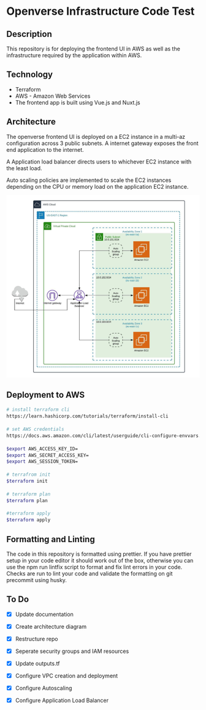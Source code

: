 # Openverse Infrastructure Code Test

## Description

This repository is for deploying the frontend UI in AWS as well as the infrastructure required by the application within AWS.

## Technology

- Terraform
- AWS - Amazon Web Services
- The frontend app is built using Vue.js and Nuxt.js

## Architecture

The openverse frontend UI is deployed on a EC2 instance in a multi-az configuration across 3 public subnets. A internet gateway exposes the front end application to the internet.

A Application load balancer directs users to whichever EC2 instance with the least load. 

Auto scaling policies are implemented to scale the EC2 instances depending on the CPU or memory load on the application EC2 instance.

![design](docs/openverse-design-1.jpeg)

## Deployment to AWS

```bash
# install terraform cli
https://learn.hashicorp.com/tutorials/terraform/install-cli

# set AWS credentials 
https://docs.aws.amazon.com/cli/latest/userguide/cli-configure-envvars.html

$export AWS_ACCESS_KEY_ID=
$export AWS_SECRET_ACCESS_KEY=
$export AWS_SESSION_TOKEN=

# terrafrom init
$terraform init

# terraform plan
$terraform plan

#terraform apply
$terraform apply
```

## Formatting and Linting

The code in this repository is formatted using prettier. If you have prettier setup in your code editor it should work out of the box, otherwise you can use the npm run lintfix script to format and fix lint errors in your code. Checks are run to lint your code and validate the formatting on git precommit using husky.

## To Do
- [x] Update documentation
- [x] Create architecture diagram
- [x] Restructure repo
- [x] Seperate security groups and IAM resources
- [x] Update outputs.tf
- [x] Configure VPC creation and deployment
- [x] Configure Autoscaling
- [x] Configure Application Load Balancer

